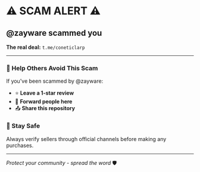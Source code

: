 # ⚠️ SCAM ALERT ⚠️

## @zayware scammed you

**The real deal:** `t.me/coneticlarp`

---

### 📢 Help Others Avoid This Scam

If you've been scammed by @zayware:
- ⭐ **Leave a 1-star review** 
- 🔗 **Forward people here**
- 📤 **Share this repository**

### 🚨 Stay Safe
Always verify sellers through official channels before making any purchases.

---
*Protect your community - spread the word* 🛡️
